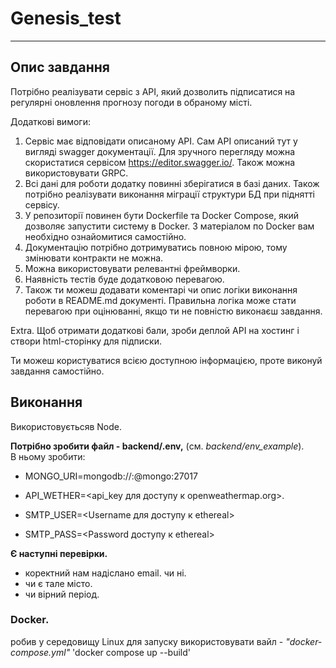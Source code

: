 # Genesis_test

---

## Опис завдання
Потрібно реалізувати сервіс з АРІ, який дозволить підписатися на регулярні оновлення прогнозу погоди в обраному місті.

Додаткові вимоги:
1. Сервіс має відповідати описаному АРІ. Сам АРІ описаний тут у вигляді swagger документації. Для зручного перегляду можна скористатися сервісом https://editor.swagger.io/. Також можна використовувати GRPC. 
2. Всі дані для роботи додатку повинні зберігатися в базі даних. Також потрібно реалізувати виконання міграції структури БД при піднятті сервісу. 
3. У репозиторії повинен бути Dockerfile та Docker Compose, який дозволяє запустити систему в Docker. З матеріалом по Docker вам необхідно ознайомитися самостійно.
4. Документацію потрібно дотримуватись повною мірою, тому змінювати контракти не можна. 
5. Можна використовувати релевантні фреймворки.
6. Наявність тестів буде додатковою перевагою.
7. Також ти можеш додавати коментарі чи опис логіки виконання роботи в README.md документі. Правильна логіка може стати перевагою при оцінюванні, якщо ти не повністю виконаєш завдання.

Extra. Щоб отримати додаткові бали, зроби деплой API на хостинг і створи html-сторінку для підписки.

Ти можеш користуватися всією доступною інформацією, проте виконуй завдання самостійно. 

## Виконання
Використовуєтьсяв Node.<br>


**Потрібно зробити файл - backend/.env,** (см. *backend/env_example*).<br>
В ньому зробити:
- MONGO_URI=mongodb://<user>:<password>@mongo:27017

- API_WETHER=<api_key для доступу к openweathermap.org>.

- SMTP_USER=<Username для доступу к ethereal>
- SMTP_PASS=<Password доступу к ethereal>

**Є наступні перевірки.**
- коректний нам надіслано email. чи ні.
- чи є тале місто.
- чи вірний період.


### **Docker.**
робив у середовищу Linux
для запуску використовувати вайл - *"docker-compose.yml"*
'docker compose up --build'


